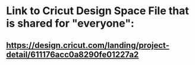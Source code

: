 # Link to Cricut Design Space File that is shared for "everyone":

## https://design.cricut.com/landing/project-detail/611176acc0a8290fe01227a2